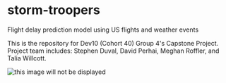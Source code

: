 # storm-troopers
Flight delay prediction model using US flights and weather events

This is the repository for Dev10 (Cohort 40) Group 4's Capstone Project. Project team includes: Stephen Duval, David Perhai, Meghan Roffler, and Talia Willcott. 



![this image will not be displayed](..\..\Flights_2021_ConceptMap.jpg)

